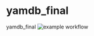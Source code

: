 # yamdb_final
yamdb_final
![example workflow](https://github.com/dk-r3d3/docs/actions/workflows/yamdb_final.yml/badge.svg)
